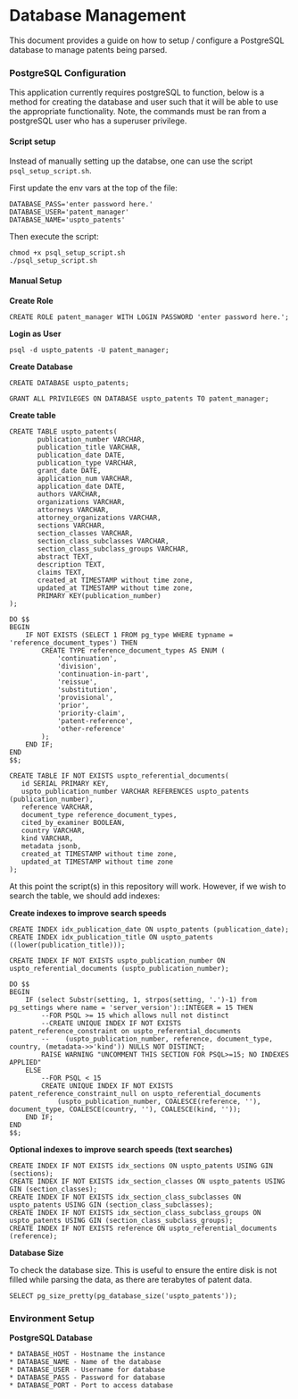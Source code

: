 Database Management
===================

This document provides a guide on how to setup / configure a PostgreSQL database to manage patents being parsed.

### PostgreSQL Configuration

This application currently requires postgreSQL to function, below is a method for creating the database and user such that it will be able to use the appropriate functionality. Note, the commands must be ran from a postgreSQL user who has a superuser privilege.

#### Script setup
Instead of manually setting up the databse, one can use the script `psql_setup_script.sh`.

First update the env vars at the top of the file:
```
DATABASE_PASS='enter password here.'
DATABASE_USER='patent_manager'
DATABASE_NAME='uspto_patents'
```

Then execute the script:
```console
chmod +x psql_setup_script.sh
./psql_setup_script.sh
```

#### Manual Setup

**Create Role**
```
CREATE ROLE patent_manager WITH LOGIN PASSWORD 'enter password here.';
```

**Login as User**
```
psql -d uspto_patents -U patent_manager;
```

**Create Database**
```
CREATE DATABASE uspto_patents;

GRANT ALL PRIVILEGES ON DATABASE uspto_patents TO patent_manager;
```

**Create table**
```
CREATE TABLE uspto_patents(
       publication_number VARCHAR,
       publication_title VARCHAR,
       publication_date DATE,
       publication_type VARCHAR,
       grant_date DATE,
       application_num VARCHAR,
       application_date DATE,
       authors VARCHAR,
       organizations VARCHAR,
       attorneys VARCHAR,
       attorney_organizations VARCHAR,
       sections VARCHAR,
       section_classes VARCHAR,
       section_class_subclasses VARCHAR,
       section_class_subclass_groups VARCHAR,
       abstract TEXT,
       description TEXT,
       claims TEXT,
       created_at TIMESTAMP without time zone,
       updated_at TIMESTAMP without time zone,
       PRIMARY KEY(publication_number)
);

DO $$
BEGIN
    IF NOT EXISTS (SELECT 1 FROM pg_type WHERE typname = 'reference_document_types') THEN
        CREATE TYPE reference_document_types AS ENUM (
            'continuation',
            'division',
            'continuation-in-part',
            'reissue',
            'substitution',
            'provisional',
            'prior',
            'priority-claim',
            'patent-reference',
            'other-reference'
        );
    END IF;
END
$$;

CREATE TABLE IF NOT EXISTS uspto_referential_documents(
   id SERIAL PRIMARY KEY,
   uspto_publication_number VARCHAR REFERENCES uspto_patents (publication_number),
   reference VARCHAR,
   document_type reference_document_types,
   cited_by_examiner BOOLEAN,
   country VARCHAR,
   kind VARCHAR,
   metadata jsonb,
   created_at TIMESTAMP without time zone,
   updated_at TIMESTAMP without time zone
);
```

At this point the script(s) in this repository will work. However, if we wish to search the table, we should add indexes:

**Create indexes to improve search speeds**
```
CREATE INDEX idx_publication_date ON uspto_patents (publication_date);
CREATE INDEX idx_publication_title ON uspto_patents ((lower(publication_title)));

CREATE INDEX IF NOT EXISTS uspto_publication_number ON uspto_referential_documents (uspto_publication_number);

DO $$
BEGIN
    IF (select Substr(setting, 1, strpos(setting, '.')-1) from pg_settings where name = 'server_version')::INTEGER = 15 THEN
        --FOR PSQL >= 15 which allows null not distinct
        --CREATE UNIQUE INDEX IF NOT EXISTS patent_reference_constraint on uspto_referential_documents
        --    (uspto_publication_number, reference, document_type, country, (metadata->>'kind')) NULLS NOT DISTINCT;
        RAISE WARNING "UNCOMMENT THIS SECTION FOR PSQL>=15; NO INDEXES APPLIED"
    ELSE
        --FOR PSQL < 15
        CREATE UNIQUE INDEX IF NOT EXISTS patent_reference_constraint_null on uspto_referential_documents
            (uspto_publication_number, COALESCE(reference, ''), document_type, COALESCE(country, ''), COALESCE(kind, ''));
    END IF;
END
$$;
```

**Optional indexes to improve search speeds (text searches)**
```
CREATE INDEX IF NOT EXISTS idx_sections ON uspto_patents USING GIN (sections);
CREATE INDEX IF NOT EXISTS idx_section_classes ON uspto_patents USING GIN (section_classes);
CREATE INDEX IF NOT EXISTS idx_section_class_subclasses ON uspto_patents USING GIN (section_class_subclasses);
CREATE INDEX IF NOT EXISTS idx_section_class_subclass_groups ON uspto_patents USING GIN (section_class_subclass_groups);
CREATE INDEX IF NOT EXISTS reference ON uspto_referential_documents (reference);
```

**Database Size**

To check the database size. This is useful to ensure the entire disk is not filled while parsing the data, as there are terabytes of patent data.

```
SELECT pg_size_pretty(pg_database_size('uspto_patents'));
```

### Environment Setup

**PostgreSQL Database**

    * DATABASE_HOST - Hostname the instance
    * DATABASE_NAME - Name of the database
    * DATABASE_USER - Username for database
    * DATABASE_PASS - Password for database
    * DATABASE_PORT - Port to access database
